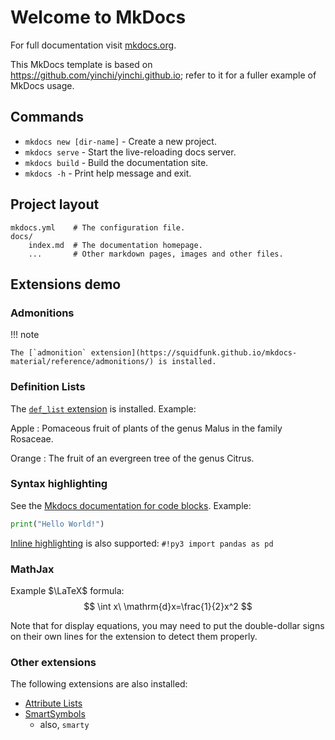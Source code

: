 # Welcome to MkDocs

For full documentation visit [mkdocs.org](https://www.mkdocs.org).

This MkDocs template is based on <https://github.com/yinchi/yinchi.github.io>; refer to it for a fuller example of MkDocs usage.

## Commands

* `mkdocs new [dir-name]` - Create a new project.
* `mkdocs serve` - Start the live-reloading docs server.
* `mkdocs build` - Build the documentation site.
* `mkdocs -h` - Print help message and exit.

## Project layout

```text
mkdocs.yml    # The configuration file.
docs/
    index.md  # The documentation homepage.
    ...       # Other markdown pages, images and other files.
```

## Extensions demo

### Admonitions

!!! note

    The [`admonition` extension](https://squidfunk.github.io/mkdocs-material/reference/admonitions/) is installed.

### Definition Lists

The [`def_list` extension](https://python-markdown.github.io/extensions/definition_lists/) is installed. Example:

Apple
:   Pomaceous fruit of plants of the genus Malus in
    the family Rosaceae.

Orange
:   The fruit of an evergreen tree of the genus Citrus.

### Syntax highlighting

See the [Mkdocs documentation for code blocks](https://squidfunk.github.io/mkdocs-material/reference/code-blocks/).  Example:

```py
print("Hello World!")
```

[Inline highlighting](https://facelessuser.github.io/pymdown-extensions/extensions/inlinehilite/) is also supported: `#!py3 import pandas as pd`

### MathJax

Example $\LaTeX$ formula:
$$
\int x\ \mathrm{d}x=\frac{1}{2}x^2
$$

Note that for display equations, you may need to put the double-dollar signs on their own lines for the extension to detect them properly.

### Other extensions

The following extensions are also installed:

* [Attribute Lists](https://python-markdown.github.io/extensions/attr_list/)
* [SmartSymbols](https://facelessuser.github.io/pymdown-extensions/extensions/smartsymbols/)
  * also, `smarty`
